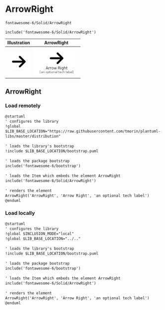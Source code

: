 # ArrowRight


```text
fontawesome-6/Solid/ArrowRight
```

```text
include('fontawesome-6/Solid/ArrowRight')
```



| Illustration | ArrowRight |
| :---: | :---: |
| ![illustration for Illustration](../../fontawesome-6/Solid/ArrowRight.png) | ![illustration for ArrowRight](../../fontawesome-6/Solid/ArrowRight.Local.png) |




## ArrowRight

### Load remotely
```plantuml
@startuml
' configures the library
!global $LIB_BASE_LOCATION="https://raw.githubusercontent.com/tmorin/plantuml-libs/master/distribution"

' loads the library's bootstrap
!include $LIB_BASE_LOCATION/bootstrap.puml

' loads the package bootstrap
include('fontawesome-6/bootstrap')

' loads the Item which embeds the element ArrowRight
include('fontawesome-6/Solid/ArrowRight')

' renders the element
ArrowRight('ArrowRight', 'Arrow Right', 'an optional tech label')
@enduml
```

### Load locally
```plantuml
@startuml
' configures the library
!global $INCLUSION_MODE="local"
!global $LIB_BASE_LOCATION="../.."

' loads the library's bootstrap
!include $LIB_BASE_LOCATION/bootstrap.puml

' loads the package bootstrap
include('fontawesome-6/bootstrap')

' loads the Item which embeds the element ArrowRight
include('fontawesome-6/Solid/ArrowRight')

' renders the element
ArrowRight('ArrowRight', 'Arrow Right', 'an optional tech label')
@enduml
```

